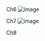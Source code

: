 Ch6
![image](https://user-images.githubusercontent.com/80961441/126068739-9f5f1bfa-d117-4768-ba03-162037fbd727.png)

Ch7
![image](https://user-images.githubusercontent.com/80961441/126068750-9a9733e0-2915-4be1-8166-0d90d1ed74a1.png)

Ch8

